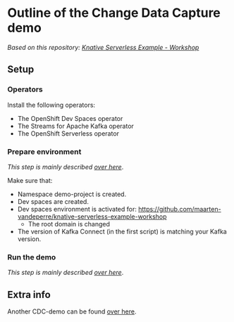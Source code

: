 # Outline of the Change Data Capture demo
_Based on this repository: [Knative Serverless Example - Workshop](https://github.com/maarten-vandeperre/knative-serverless-example-workshop/tree/main)_

## Setup

### Operators
Install the following operators:
* The OpenShift Dev Spaces operator
* The Streams for Apache Kafka operator
* The OpenShift Serverless operator

### Prepare environment
_This step is mainly described [over here](https://github.com/maarten-vandeperre/knative-serverless-example-workshop/blob/main/workshop/wrap_up_operator_config.MD)_.

Make sure that:
* Namespace demo-project is created.
* Dev spaces are created.
* Dev spaces environment is activated for: https://github.com/maarten-vandeperre/knative-serverless-example-workshop
  * The root domain is changed
* The version of Kafka Connect (in the first script) is matching your Kafka version.

### Run the demo
_This step is mainly described [over here](https://github.com/maarten-vandeperre/knative-serverless-example-workshop/blob/main/workshop/decompose_the_monolith.MD)_.

## Extra info
Another CDC-demo can be found [over here](https://github.com/maarten-vandeperre/cdc-based-integration-example/tree/main).



